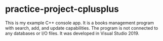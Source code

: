 # practice-project-cplusplus

This is my example C++ console app. It is a books management program with search, add, and update capabilities. The program is not connected to any databases or I/O files. It was developed in Visual Studio 2019.
